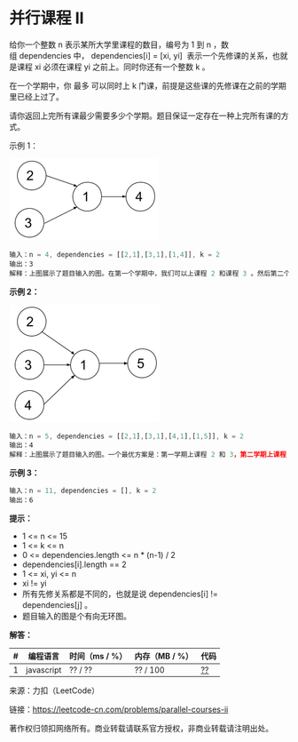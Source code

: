 # 并行课程 II

给你一个整数 n 表示某所大学里课程的数目，编号为 1 到 n ，数组 dependencies 中， dependencies[i] = [xi, yi]  表示一个先修课的关系，也就是课程 xi 必须在课程 yi 之前上。同时你还有一个整数 k 。

在一个学期中，你 最多 可以同时上 k 门课，前提是这些课的先修课在之前的学期里已经上过了。

请你返回上完所有课最少需要多少个学期。题目保证一定存在一种上完所有课的方式。

示例 1：

![示例1](./eg1.png)

``` javascript
输入：n = 4, dependencies = [[2,1],[3,1],[1,4]], k = 2
输出：3
解释：上图展示了题目输入的图。在第一个学期中，我们可以上课程 2 和课程 3 。然后第二个学期上课程 1 ，第三个学期上课程 4 。
```

**示例 2：**

![示例2](./eg2.png)

``` javascript
输入：n = 5, dependencies = [[2,1],[3,1],[4,1],[1,5]], k = 2
输出：4
解释：上图展示了题目输入的图。一个最优方案是：第一学期上课程 2 和 3，第二学期上课程 4 ，第三学期上课程 1 ，第四学期上课程 5 。
```

**示例 3：**

``` javascript
输入：n = 11, dependencies = [], k = 2
输出：6
```

**提示：**

- 1 <= n <= 15
- 1 <= k <= n
- 0 <= dependencies.length <= n * (n-1) / 2
- dependencies[i].length == 2
- 1 <= xi, yi <= n
- xi != yi
- 所有先修关系都是不同的，也就是说 dependencies[i] != dependencies[j] 。
- 题目输入的图是个有向无环图。

**解答：**

**#**|**编程语言**|**时间（ms / %）**|**内存（MB / %）**|**代码**
--|--|--|--|--
1|javascript|?? / ??|?? / 100|[??](./javascript/ac_v1.js)

来源：力扣（LeetCode）

链接：https://leetcode-cn.com/problems/parallel-courses-ii

著作权归领扣网络所有。商业转载请联系官方授权，非商业转载请注明出处。

